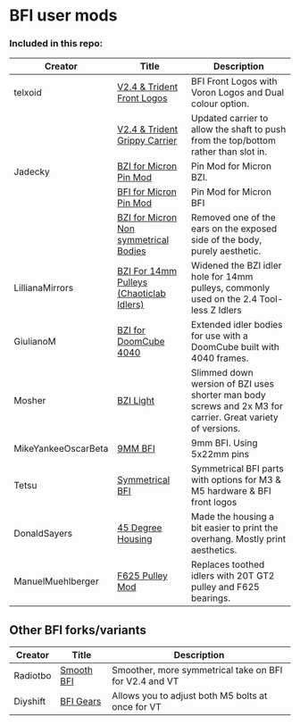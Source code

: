 # BFI user mods

### Included in this repo:

| Creator | Title | Description |
| --- | --- | --- |
|telxoid|[V2.4 & Trident Front Logos](https://github.com/clee/VoronBFI/tree/main/usermods/telxoid)| BFI Front Logos with Voron Logos and Dual colour option.|
||[V2.4 & Trident Grippy Carrier](https://github.com/clee/VoronBFI/tree/main/usermods/telxoid)| Updated carrier to allow the shaft to push from the top/bottom rather than slot in.|
|Jadecky|[BZI for Micron Pin Mod](https://github.com/clee/VoronBFI/tree/main/usermods/Jadecky/STLs/Pin%20Mod_Micron/BZI)| Pin Mod for Micron BZI.|
||[BFI for Micron Pin Mod](https://github.com/clee/VoronBFI/tree/main/usermods/Jadecky/STLs/Pin%20Mod_Micron/BFI)| Pin Mod for Micron BFI|
||[BZI for Micron Non symmetrical Bodies](https://github.com/clee/VoronBFI/tree/main/usermods/Jadecky/STLs/Non%20Symmetrical%20BZI%20Idler%20Bodies)| Removed one of the ears on the exposed side of the body, purely aesthetic.|
|LillianaMirrors|[BZI For 14mm Pulleys (Chaoticlab Idlers)](https://github.com/clee/VoronBFI/tree/main/usermods/LillianaMirrors/)| Widened the BZI idler hole for 14mm pulleys, commonly used on the 2.4 Tool-less Z Idlers|
|GiulianoM|[BZI for DoomCube 4040](./GiulianoM/)| Extended idler bodies for use with a DoomCube built with 4040 frames.|
|Mosher|[BZI Light](https://github.com/clee/VoronBFI/tree/main/usermods/Mosher/BZI%20Light%20Idlers)| Slimmed down wersion of BZI uses shorter man body screws and 2x M3 for carrier. Great variety of versions.|
|MikeYankeeOscarBeta|[9MM BFI](./MikeYankeeOscarBeta/)| 9mm BFI. Using 5x22mm pins|
|Tetsu|[Symmetrical BFI](./Tetsu/Symetrical%20BFI/)| Symmetrical BFI parts with options for M3 & M5 hardware & BFI front logos|
|DonaldSayers|[45 Degree Housing](./DonaldSayers/)| Made the housing a bit easier to print the overhang. Mostly print aesthetics.|
|ManuelMuehlberger|[F625 Pulley Mod](./ManuelMuehlberger/)| Replaces toothed idlers with 20T GT2 pulley and F625 bearings.|

## Other BFI forks/variants
| Creator | Title | Description |
| --- | --- | --- |
| Radiotbo | [Smooth BFI](https://github.com/Radiotbo3d/SBFI) | Smoother, more symmetrical take on BFI for V2.4 and VT |
| Diyshift | [BFI Gears](https://github.com/Diyshift/3D-Printer/tree/main/BFI%20Gears) | Allows you to adjust both M5 bolts at once for VT |

